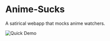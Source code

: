 # Anime-Sucks
A satirical webapp that mocks anime watchers.


![Quick Demo]("C:\Users\tarek\Downloads\2019-10-1211-08-53.gif")
